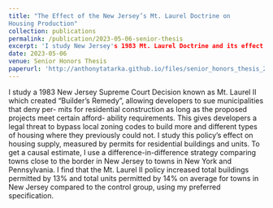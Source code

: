```yaml
---
title: "The Effect of the New Jersey’s Mt. Laurel Doctrine on
Housing Production"
collection: publications
permalink: /publication/2023-05-06-senior-thesis
excerpt: 'I study New Jersey's 1983 Mt. Laurel Doctrine and its effect on housing supply using a difference-in-difference model. Awarded Honorable Mention for Wilson-Sheehan award for Best Senior Economics Thesis'
date: 2023-05-06
venue: Senior Honors Thesis
paperurl: 'http://anthonytatarka.github.io/files/senior_honors_thesis_2023.pdf'
---
```


I study a 1983 New Jersey Supreme Court Decision known as Mt. Laurel II which
created “Builder’s Remedy”, allowing developers to sue municipalities that deny per-
mits for residential construction as long as the proposed projects meet certain afford-
ability requirements. This gives developers a legal threat to bypass local zoning codes
to build more and different types of housing where they previously could not. I study
this policy’s effect on housing supply, measured by permits for residential buildings
and units. To get a causal estimate, I use a difference-in-difference strategy comparing
towns close to the border in New Jersey to towns in New York and Pennsylvania. I
find that the Mt. Laurel II policy increased total buildings permitted by 13% and total
units permitted by 14% on average for towns in New Jersey compared to the control
group, using my preferred specification.
